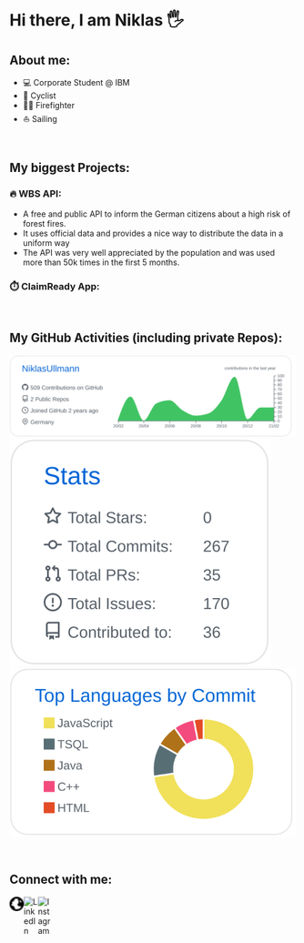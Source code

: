 # Hi there, I am Niklas :raised_hand_with_fingers_splayed:

## About me:

- :computer: Corporate Student @ IBM
- :bicyclist: Cyclist
- :man_firefighter: Firefighter
- :sailboat: Sailing

<br />

## My biggest Projects:

### :fire: WBS API:

- A free and public API to inform the German citizens about a high risk of forest fires.
- It uses official data and provides a nice way to distribute the data in a uniform way
- The API was very well appreciated by the population and was used more than 50k times in the first 5 months.

### :stopwatch: ClaimReady App:

<br />

## My GitHub Activities (including private Repos):

[![](https://raw.githubusercontent.com/NiklasUllmann/NiklasUllmann/main/profile-summary-card-output/github/0-profile-details.svg)](https://github.com/vn7n24fzkq/github-profile-summary-cards)
<br />
[![](https://raw.githubusercontent.com/NiklasUllmann/NiklasUllmann/main/profile-summary-card-output/github/3-stats.svg)](https://github.com/vn7n24fzkq/github-profile-summary-cards)
[![](https://raw.githubusercontent.com/NiklasUllmann/NiklasUllmann/main/profile-summary-card-output/github/2-most-commit-language.svg)](https://github.com/vn7n24fzkq/github-profile-summary-cards)



<br />

## Connect with me:

[<img align="left" target="_blank" alt="niklas-ullmann.de" width="25px" src="https://raw.githubusercontent.com/iconic/open-iconic/master/svg/globe.svg" />][website]
[<img align="left" target="_blank" alt="LinkedIn" width="25px" src="https://cdn.jsdelivr.net/npm/simple-icons@v3/icons/linkedin.svg" />][linkedin]
[<img align="left" target="_blank" alt="Instagram" width="25px" src="https://cdn.jsdelivr.net/npm/simple-icons@v3/icons/instagram.svg" />][instagram]

<br />

[website]: https://niklas-ullmann.de/
[instagram]: https://www.instagram.com/ullmannniklas/
[linkedin]: https://www.linkedin.com/in/niklas-ullmann/
[wbsapi]: http://wbs.niklas-ullmann.de/
